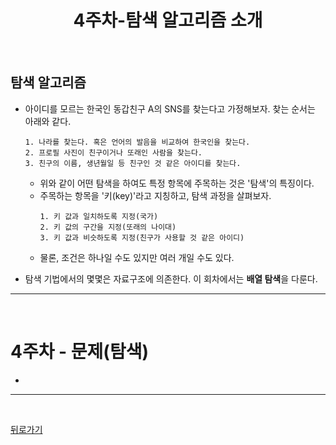 <div align=center>

# 4주차-탐색 알고리즘 소개

</div>

<br>

## 탐색 알고리즘
- 아이디를 모르는 한국인 동갑친구 A의 SNS를 찾는다고 가정해보자. 찾는 순서는 아래와 같다.
    ```
    1. 나라를 찾는다. 혹은 언어의 발음을 비교하여 한국인을 찾는다.
    2. 프로필 사진이 친구이거나 또래인 사람을 찾는다.
    3. 친구의 이름, 생년월일 등 친구인 것 같은 아이디를 찾는다.
    ```
    - 위와 같이 어떤 탐색을 하여도 특정 항목에 주목하는 것은 '탐색'의 특징이다.
    - 주목하는 항목을 '키(key)'라고 지칭하고, 탐색 과정을 살펴보자.
        ```
        1. 키 값과 일치하도록 지정(국가)
        2. 키 값의 구간을 지정(또래의 나이대)
        3. 키 값과 비슷하도록 지정(친구가 사용할 것 같은 아이디)
        ```
    - 물론, 조건은 하나일 수도 있지만 여러 개일 수도 있다.

- 탐색 기법에서의 몇몇은 자료구조에 의존한다. 이 회차에서는 **배열 탐색**을 다룬다.

<hr>
<br>

# 4주차 - 문제(탐색)
- 

<hr>
<br>

[뒤로가기](../curriculum.md)

<br>